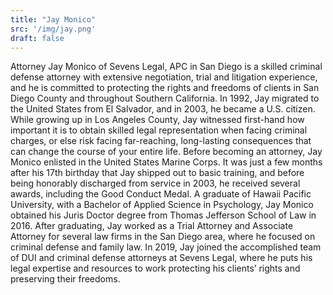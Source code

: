 ```yaml
---
title: "Jay Monico"
src: '/img/jay.png'
draft: false
---
```


Attorney Jay Monico of Sevens Legal, APC in San Diego is a skilled criminal defense attorney with extensive negotiation, trial and litigation experience, and he is committed to protecting the rights and freedoms of clients in San Diego County and throughout Southern California. In 1992, Jay migrated to the United States from El Salvador, and in 2003, he became a U.S. citizen. While growing up in Los Angeles County, Jay witnessed first-hand how important it is to obtain skilled legal representation when facing criminal charges, or else risk facing far-reaching, long-lasting consequences that can change the course of your entire life. Before becoming an attorney, Jay Monico enlisted in the United States Marine Corps. It was just a few months after his 17th birthday that Jay shipped out to basic training, and before being honorably discharged from service in 2003, he received several awards, including the Good Conduct Medal. A graduate of Hawaii Pacific University, with a Bachelor of Applied Science in Psychology, Jay Monico obtained his Juris Doctor degree from Thomas Jefferson School of Law in 2016. After graduating, Jay worked as a Trial Attorney and Associate Attorney for several law firms in the San Diego area, where he focused on criminal defense and family law. In 2019, Jay joined the accomplished team of DUI and criminal defense attorneys at Sevens Legal, where he puts his legal expertise and resources to work protecting his clients’ rights and preserving their freedoms.